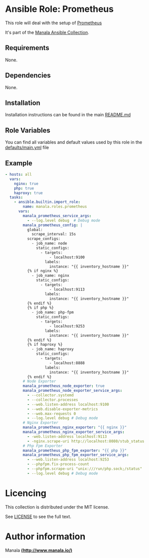 # Ansible Role: Prometheus

This role will deal with the setup of [Prometheus](https://prometheus.io/)

It's part of the [Manala Ansible Collection](https://galaxy.ansible.com/manala/roles).

## Requirements

None.

## Dependencies

None.

## Installation

Installation instructions can be found in the main [README.md](https://github.com/manala/ansible-roles/blob/master/README.md)

## Role Variables

You can find all variables and default values used by this role in the [defaults/main.yml](./defaults/main.yml) file

## Example

```yaml
- hosts: all
  vars:
    nginx: true
    php: true
    haproxy: true
  tasks:
    - ansible.builtin.import_role:
        name: manala.roles.prometheus
      vars:
        manala_prometheus_service_args:
          - --log.level debug  # Debug mode
        manala_prometheus_config: |
          global:
            scrape_interval: 15s
          scrape_configs:
            - job_name: node
              static_configs:
                - targets:
                    - localhost:9100
                  labels:
                    instance: "{{ inventory_hostname }}"
          {% if nginx %}
            - job_name: nginx
              static_configs:
                - targets:
                    - localhost:9113
                  labels:
                    instance: "{{ inventory_hostname }}"
          {% endif %}
          {% if php %}
            - job_name: php-fpm
              static_configs:
                - targets:
                    - localhost:9253
                  labels:
                    instance: "{{ inventory_hostname }}"
          {% endif %}
          {% if haproxy %}
            - job_name: haproxy
              static_configs:
                - targets:
                    - localhost:8888
                  labels:
                    instance: "{{ inventory_hostname }}"
          {% endif %}
        # Node Exporter
        manala_prometheus_node_exporter: true
        manala_prometheus_node_exporter_service_args:
          - --collector.systemd
          - --collector.processes
          - --web.listen-address localhost:9100
          - --web.disable-exporter-metrics
          - --web.max-requests 0
          - --log.level debug # Debug mode
        # Nginx Exporter
        manala_prometheus_nginx_exporter: "{{ nginx }}"
        manala_prometheus_nginx_exporter_service_args:
          - -web.listen-address localhost:9113
          - -nginx.scrape-uri http://localhost:8080/stub_status
        # Php Fpm Exporter
        manala_prometheus_php_fpm_exporter: "{{ php }}"
        manala_prometheus_php_fpm_exporter_service_args:
          - --web.listen-address localhost:9253
          - --phpfpm.fix-process-count
          - --phpfpm.scrape-uri "unix:///run/php.sock;/status"
          - --log.level debug # Debug mode

```

# Licencing

This collection is distributed under the MIT license.

See [LICENSE](https://opensource.org/licenses/MIT) to see the full text.

# Author information

Manala [**(http://www.manala.io/)**](http://www.manala.io)
